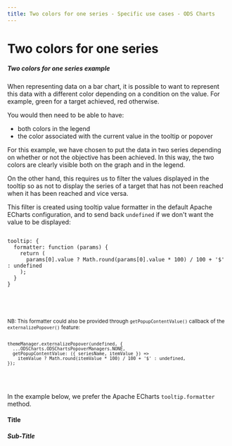 ```yaml
---
title: Two colors for one series - Specific use cases - ODS Charts
---
```


<div class="title-bar">
  <div class="container-xxl">
    <h1 class="display-1">Two colors for one series</h1>
  </div>
</div>
<div class="container pt-3">
  <div class="card w-100">
    <div class="card-body">
      <h5 class="card-title">Two colors for one series example</h5>
      <p class="card-text">When representing data on a bar chart, it is possible to want to represent this data with a different color depending on a condition on the value. For example, green for a target achieved, red otherwise.</p>
      <p class="card-text">You would then need to be able to have:</p>
      <ul>
        <li>both colors in the legend</li>
        <li>the color associated with the current value in the tooltip or popover</li>
      </ul>
      <p class="card-text">For this example, we have chosen to put the data in two series depending on whether or not the objective has been achieved. In this way, the two colors are clearly visible both on the graph and in the legend.</p>
      <p class="card-text">On the other hand, this requires us to filter the values displayed in the tooltip so as not to display the series of a target that has not been reached when it has been reached and vice versa.</p>
      <p class="card-text">
        This filter is created using tooltip value formatter in the default Apache ECharts configuration, and to send back
        <code>undefined</code> if we don't want the value to be displayed:
        <code>
          <pre>
tooltip: {
  formatter: function (params) {
    return (
      params[0].value ? Math.round(params[0].value * 100) / 100 + '$' : undefined
    );
  }
}
          </pre>
        </code>
      </p>
      <div class="ms-5 mb-2 p-2 text-body-secondary border-start border-subtle bg-body-secondary">
        <p class="card-text text-body-secondary">
          <small>
            NB: This formatter could also be provided through
            <code class="text-body-secondary">getPopupContentValue()</code> callback of the <code class="text-body-secondary">externalizePopover()</code> feature:
            <code class="text-body-secondary">
              <pre>
themeManager.externalizePopover(undefined, {
  ...ODSCharts.ODSChartsPopoverManagers.NONE,
  getPopupContentValue: ({ seriesName, itemValue }) =>
    itemValue ? Math.round(itemValue * 100) / 100 + '$' : undefined,
});
              </pre>
            </code>
          </small>
        </p>
      </div>
      <p>
        In the example below, we prefer the Apache ECharts
        <code>tooltip.formatter</code> method.
      </p>
      <div id="htmlId">
        <div class="border border-subtle position-relative">
          <div class="chart_title">
            <h4 class="display-4 mx-3 mb-1 mt-3">Title</h4>
            <h5 class="display-5 mx-3 mb-1 mt-0">Sub-Title</h5>
          </div>
          <div id="barLine_holder">
            <div id="barLine_chart" style="width: 100%; height: 50vh" class="position-relative"></div>
          </div>
          <div id="barLine_legend"></div>
        </div>
      </div>
      <script>
        addViewCode();
      </script>
    </div>
  </div>
  <script id="codeId">
    ///////////////////////////////////////////////////
    // Used data
    ///////////////////////////////////////////////////

    var goals = new Array(...new Array(12).keys()).map((i) => {
      return 50 + Math.random() * 50;
    });

    var results = new Array(...new Array(12).keys()).map((i) => {
      return 50 + Math.random() * 50;
    });

    var resultsOK = results.map((res, i) => (res >= goals[i] ? results[i] : 0));
    var resultsNOK = results.map((res, i) => (res < goals[i] ? results[i] : 0));
    var dates = new Array(...new Array(12).keys()).map((i) => {
      var d = new Date();
      d.setMonth(d.getMonth() - i);
      return d.toLocaleDateString(undefined, {
        month: 'short',
        year: 'numeric',
      });
    });

    // Data to be displayed
    var dataOptions = {
      xAxis: {
        type: 'category',
        data: dates,
      },
      yAxis: {},
      series: [
        {
          data: resultsOK,
          type: 'bar',
          stack: 'result',
        },
        {
          data: resultsNOK,
          type: 'bar',
          stack: 'result',
        },
        {
          data: goals,
          type: 'line',
        },
      ],
      legend: {
        data: ['Results OK', 'Results NOK', 'Goal'],
      },
      tooltip: {
        formatter: function (params) {
          return params[0].value ? Math.round(params[0].value * 100) / 100 + '$' : undefined;
        },
      },
    };

    ///////////////////////////////////////////////////
    // ODS Charts
    ///////////////////////////////////////////////////
    // Build the theme
    var themeManager = ODSCharts.getThemeManager();
    echarts.registerTheme(themeManager.name, themeManager.theme);

    // Get the chart holder and initiate it with the generated theme
    var div = document.getElementById('barLine_chart');
    var myChart = echarts.init(div, themeManager.name, {
      renderer: 'svg',
    });

    // Set the data to be displayed.
    themeManager.setDataOptions(dataOptions);
    // Register the externalization of the legend.
    themeManager.externalizeLegends(myChart, '#barLine_legend');
    // Manage window size changed
    themeManager.manageChartResize(myChart, 'barLine_chart');
    // Observe dark / light mode changes
    themeManager.manageThemeObserver(myChart);
    // Register the externalization of the tooltip/popup and use the second parameter as specified in https://ods-charts.netlify.app/0.1/api/classes/odschartspopoverdefinition to change the popup value (cf https://ods-charts.netlify.app/0.1/api/classes/odschartspopoverdefinition#getPopupContentValue)
    themeManager.externalizePopover();
    // Display the chart using the configured theme and data.
    myChart.setOption(themeManager.getChartOptions());

  </script>
</div>
